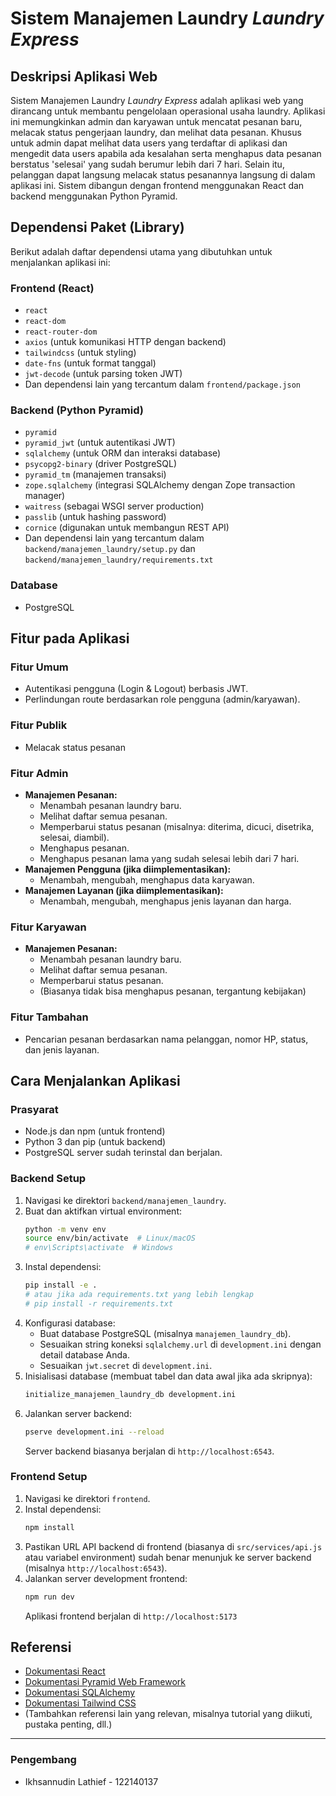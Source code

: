 # Sistem Manajemen Laundry _Laundry Express_

## Deskripsi Aplikasi Web

Sistem Manajemen Laundry _Laundry Express_ adalah aplikasi web yang dirancang untuk membantu pengelolaan operasional usaha laundry. Aplikasi ini memungkinkan admin dan karyawan untuk mencatat pesanan baru, melacak status pengerjaan laundry, dan melihat data pesanan. Khusus untuk admin dapat melihat data users yang terdaftar di aplikasi dan mengedit data users apabila ada kesalahan serta menghapus data pesanan berstatus 'selesai' yang sudah berumur lebih dari 7 hari. Selain itu, pelanggan dapat langsung melacak status pesanannya langsung di dalam aplikasi ini. Sistem dibangun dengan frontend menggunakan React dan backend menggunakan Python Pyramid.

## Dependensi Paket (Library)

Berikut adalah daftar dependensi utama yang dibutuhkan untuk menjalankan aplikasi ini:

### Frontend (React)

- `react`
- `react-dom`
- `react-router-dom`
- `axios` (untuk komunikasi HTTP dengan backend)
- `tailwindcss` (untuk styling)
- `date-fns` (untuk format tanggal)
- `jwt-decode` (untuk parsing token JWT)
- Dan dependensi lain yang tercantum dalam `frontend/package.json`

### Backend (Python Pyramid)

- `pyramid`
- `pyramid_jwt` (untuk autentikasi JWT)
- `sqlalchemy` (untuk ORM dan interaksi database)
- `psycopg2-binary` (driver PostgreSQL)
- `pyramid_tm` (manajemen transaksi)
- `zope.sqlalchemy` (integrasi SQLAlchemy dengan Zope transaction manager)
- `waitress` (sebagai WSGI server production)
- `passlib` (untuk hashing password)
- `cornice` (digunakan untuk membangun REST API)
- Dan dependensi lain yang tercantum dalam `backend/manajemen_laundry/setup.py` dan `backend/manajemen_laundry/requirements.txt`

### Database

- PostgreSQL

## Fitur pada Aplikasi

### Fitur Umum

- Autentikasi pengguna (Login & Logout) berbasis JWT.
- Perlindungan route berdasarkan role pengguna (admin/karyawan).

### Fitur Publik

- Melacak status pesanan

### Fitur Admin

- **Manajemen Pesanan:**
  - Menambah pesanan laundry baru.
  - Melihat daftar semua pesanan.
  - Memperbarui status pesanan (misalnya: diterima, dicuci, disetrika, selesai, diambil).
  - Menghapus pesanan.
  - Menghapus pesanan lama yang sudah selesai lebih dari 7 hari.
- **Manajemen Pengguna (jika diimplementasikan):**
  - Menambah, mengubah, menghapus data karyawan.
- **Manajemen Layanan (jika diimplementasikan):**
  - Menambah, mengubah, menghapus jenis layanan dan harga.

### Fitur Karyawan

- **Manajemen Pesanan:**
  - Menambah pesanan laundry baru.
  - Melihat daftar semua pesanan.
  - Memperbarui status pesanan.
  - (Biasanya tidak bisa menghapus pesanan, tergantung kebijakan)

### Fitur Tambahan

- Pencarian pesanan berdasarkan nama pelanggan, nomor HP, status, dan jenis layanan.

## Cara Menjalankan Aplikasi

### Prasyarat

- Node.js dan npm (untuk frontend)
- Python 3 dan pip (untuk backend)
- PostgreSQL server sudah terinstal dan berjalan.

### Backend Setup

1.  Navigasi ke direktori `backend/manajemen_laundry`.
2.  Buat dan aktifkan virtual environment:
    ```bash
    python -m venv env
    source env/bin/activate  # Linux/macOS
    # env\Scripts\activate  # Windows
    ```
3.  Instal dependensi:
    ```bash
    pip install -e .
    # atau jika ada requirements.txt yang lebih lengkap
    # pip install -r requirements.txt
    ```
4.  Konfigurasi database:
    - Buat database PostgreSQL (misalnya `manajemen_laundry_db`).
    - Sesuaikan string koneksi `sqlalchemy.url` di `development.ini` dengan detail database Anda.
    - Sesuaikan `jwt.secret` di `development.ini`.
5.  Inisialisasi database (membuat tabel dan data awal jika ada skripnya):
    ```bash
    initialize_manajemen_laundry_db development.ini
    ```
6.  Jalankan server backend:
    ```bash
    pserve development.ini --reload
    ```
    Server backend biasanya berjalan di `http://localhost:6543`.

### Frontend Setup

1.  Navigasi ke direktori `frontend`.
2.  Instal dependensi:
    ```bash
    npm install
    ```
3.  Pastikan URL API backend di frontend (biasanya di `src/services/api.js` atau variabel environment) sudah benar menunjuk ke server backend (misalnya `http://localhost:6543`).
4.  Jalankan server development frontend:
    ```bash
    npm run dev
    ```
    Aplikasi frontend berjalan di `http://localhost:5173`

## Referensi

- [Dokumentasi React](https://reactjs.org/docs/getting-started.html)
- [Dokumentasi Pyramid Web Framework](https://docs.pylonsproject.org/projects/pyramid/en/latest/)
- [Dokumentasi SQLAlchemy](https://docs.sqlalchemy.org/en/14/)
- [Dokumentasi Tailwind CSS](https://tailwindcss.com/docs)
- (Tambahkan referensi lain yang relevan, misalnya tutorial yang diikuti, pustaka penting, dll.)

---

### Pengembang

- Ikhsannudin Lathief - 122140137
